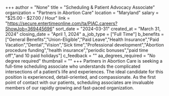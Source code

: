 +++
author = "None"
title = "Scheduling & Patient Advocacy Associate"
organization = "Partners in Abortion Care"
location = "Maryland"
salary = "$25.00 - $27.00 / Hour"
link = "https://secure.entertimeonline.com/ta/PIAC.careers?ShowJob=369445696"
sort_date = "2024-03-31"
created_at = "March 31, 2024"
closing_date = "April 1, 2024"
a_job_type = ["Full Time"]
b_benefits = ["General Benefits","Union-Eligible","Paid Leave","Health Insurance","Paid Vacation","Dental","Vision","Sick time","Professional development","Abortion procedure funding","health insurance","periodic bonuses","paid time off","and 10 paid holidays"]
c_feedback = ""
aa_degrees_required = "No degree required"
thumbnail = ""
+++
Partners in Abortion Care is seeking a full-time scheduling associate who understands the complicated intersections of a patient’s life and experiences. The ideal candidate for this position is experienced, detail-oriented, and compassionate. As the first point of contact with our patients, scheduling associates are invaluable members of our rapidly growing and fast-paced organization.